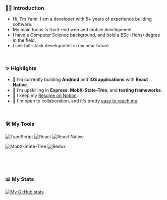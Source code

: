 ### 🖖🏾 Introduction
- Hi, I'm Yami. I am a developer with 5+ years of experience building software.<br />
- My main focus is front-end web and mobile development. <br />
- I have a Computer Science background, and hold a BSc (Hons) degree in the field. <br />
- I see full-stack development in my near future.

<br />

### ✨ Highlights
  - 🔭 I’m currently building **Android** and **iOS applications** with **React Native**.
  - 🌱 I’m upskilling in **Express**, **MobX-State-Tree**,  and **testing frameworks**.
  - 🔖 I keep my [Resume on Notion](https://ychinamale.notion.site/Yamikani-Chinamale-Resume-1093507032274edfaf9142cd1cfc1912).
  - 📩 I'm open to collaboration, and it's pretty [easy to reach me](mailto:ychinamale@gmail.com).

<br />

### 🛠 My Tools

<img alt="TypeScript" src="https://img.shields.io/npm/types/typescript?color=black&label=%20&logo=Typescript&style=for-the-badge" /> <img alt="React" src="https://img.shields.io/static/v1?color=black&label=%20&logo=react&message=React%20Hooks&style=for-the-badge" /> <img alt="React Native" src="https://img.shields.io/static/v1?color=black&label=%20&logo=react&message=React%20Native&style=for-the-badge" /> <img alt="" src="https://img.shields.io/static/v1?color=black&label=%20&logo=firebase&message=Firebase&style=for-the-badge" /> <img alt="" src="https://img.shields.io/static/v1?color=black&label=%20&logo=fastlane&message=Fastlane&style=for-the-badge" /> <img alt="" src="https://img.shields.io/static/v1?color=black&label=%20&logo=storybook&message=Storybook&style=for-the-badge" />

<img alt="MobX-State-Tree" src="https://img.shields.io/static/v1?color=black&label=%20&logo=mobxstatetree&message=MobX-State-Tree&style=for-the-badge" /> <img alt="Redux" src="https://img.shields.io/static/v1?color=black&label=%20&logo=redux&message=Redux%20Toolkit&style=for-the-badge" /> <img alt="" src="https://img.shields.io/static/v1?color=black&label=%20&logo=apollographql&message=Apollo%20GraphQL&style=for-the-badge" /> <img alt="" src="https://img.shields.io/static/v1?color=black&label=%20&logo=amazon-aws&message=AWS%20EC2&style=for-the-badge" /> <img alt="" src="https://img.shields.io/static/v1?color=black&label=%20&logo=amazon-aws&message=AWS%20RDS&style=for-the-badge" /> <img alt="" src="https://img.shields.io/static/v1?color=black&label=%20&logo=amazons3&message=AWS%20S3&style=for-the-badge" /> 

<img alt="" src="https://img.shields.io/static/v1?color=black&label=%20&logo=styledcomponents&message=Styled-components&style=for-the-badge" /> <img alt="" src="https://img.shields.io/static/v1?color=black&label=%20&logo=tailwindcss&message=Tailwind%20CSS&style=for-the-badge" /> <img alt="" src="https://img.shields.io/static/v1?color=black&label=%20&logo=jest&message=Jest&style=for-the-badge" /> <img alt="" src="https://img.shields.io/static/v1?color=black&label=%20&logo=testinglibrary&message=Testing%20Library&style=for-the-badge" /> 
<img alt="" src="https://img.shields.io/static/v1?color=black&label=%20&logo=visualstudiocode&message=Visual%20Studio%20Code&style=for-the-badge" /> 



<br />

### 📊 My Stats
[![My GitHub stats](https://github-readme-stats.vercel.app/api?username=ychinamale&hide=stars&theme=radical)](https://github.com/anuraghazra/github-readme-stats)

<!--
**ychinamale/ychinamale** is a ✨ _special_ ✨ repository because its `README.md` (this file) appears on your GitHub profile.
Here are some ideas to get you started:



- 🤔 I’m looking for help with ...
- 💬 Ask me about ...
- 📫 How to reach me: ...
- 😄 Pronouns: ...
- ⚡ Fun fact: ...
-->
